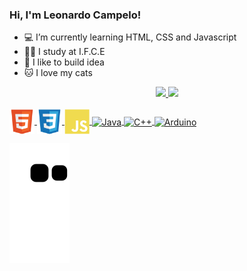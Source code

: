 ### Hi, I'm Leonardo Campelo!

- 💻 I’m currently learning HTML, CSS and Javascript
- 🧑‍🎓 I study at I.F.C.E
- 🔧 I like to build idea 
- 🐱 I love my cats


<div align="center">
  <a href="https://github.com/LeoCosta7?tab=repositories">
  <img height="160em" src="https://github-readme-stats.vercel.app/api?username=LeoCosta7&show_icons=true&theme=highcontrast&include_all_commits=true&count_private=true"/>
  <img height="160em" src="https://github-readme-stats.vercel.app/api/top-langs/?username=LeoCosta7&layout=compact&langs_count=7&theme=highcontrast"/>
</div>
  
<div style="display: inline_block"><br>
  <img align="center" alt="HTML" height="40" width="40" src="https://raw.githubusercontent.com/devicons/devicon/master/icons/html5/html5-original.svg">
  <img align="center" alt="CSS" height="40" width="40" src="https://raw.githubusercontent.com/devicons/devicon/master/icons/css3/css3-original.svg">
  <img align="center" alt="Js" height="40" width="40" src="https://raw.githubusercontent.com/devicons/devicon/master/icons/javascript/javascript-plain.svg">
  <img align="center" alt="Java" height="40" width="45" img src="https://cdn.jsdelivr.net/gh/devicons/devicon/icons/java/java-original.svg">
  <img align="center" alt="C++" height="40" width="45" img src="https://cdn.jsdelivr.net/gh/devicons/devicon/icons/cplusplus/cplusplus-original.svg">
  <img align="center" alt="Arduino" height="50" width="45" src="https://cdn.jsdelivr.net/gh/devicons/devicon/icons/arduino/arduino-original-wordmark.svg">
</div>

  ![Snake animation](https://github.com/LeoCosta7/LeoCosta7/blob/output/github-contribution-grid-snake.svg)
